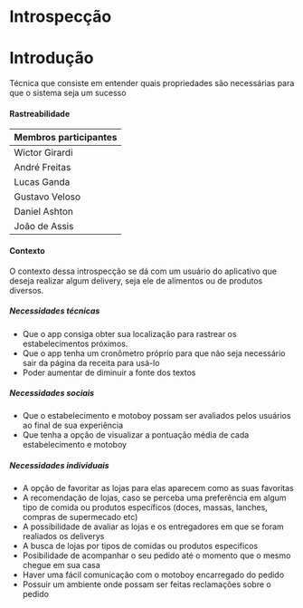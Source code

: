 # Introspecção

# Introdução

Técnica que consiste em entender quais propriedades são necessárias para que o sistema seja um sucesso

#### Rastreabilidade

| Membros participantes |
| --------------------- |
| Wictor Girardi        |
| André Freitas         |
| Lucas Ganda           |
| Gustavo Veloso        |
| Daniel Ashton         |
| João de Assis         |

#### Contexto

O contexto dessa introspecção se dá com um usuário do aplicativo que deseja realizar algum delivery, seja ele de alimentos ou de produtos diversos.

##### Necessidades técnicas

- Que o app consiga obter sua localização para rastrear os estabelecimentos próximos.
- Que o app tenha um cronômetro próprio para que não seja necessário sair da página da receita para usá-lo
- Poder aumentar de diminuir a fonte dos textos

##### Necessidades sociais

- Que o estabelecimento e motoboy possam ser avaliados pelos usuários ao final de sua experiência
- Que tenha a opção de visualizar a pontuação média de cada estabelecimento e motoboy

##### Necessidades individuais

- A opção de favoritar as lojas para elas aparecem como as suas favoritas
- A recomendação de lojas, caso se perceba uma preferência em algum tipo de comida ou produtos específicos (doces, massas, lanches, compras de supermecado etc)
- A possibilidade de avaliar as lojas e os entregadores em que se foram realiados os deliverys
- A busca de lojas por tipos de comidas ou produtos especificos
- Posibilidade de acompanhar o seu pedido até o momento que o mesmo chegue em sua casa
- Haver uma fácil comunicação com o motoboy encarregado do pedido
- Possuir um ambiente onde possam ser feitas reclamações sobre o pedido
